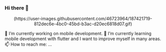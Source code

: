 ### Hi there 👋
<div id="header" align="center">
(https://user-images.githubusercontent.com/46723964/187421719-812dec6e-4bc0-45bd-b3ac-d20ec6818d07.gif)

</div>


🔭 I’m currently working on mobile development. 
🌱 I’m currently learning mobile development with flutter and I want to improve myself in many areas.
📫 How to reach me: ...






<!--
**ozrbrko/ozrbrko** is a ✨ _special_ ✨ repository because its `README.md` (this file) appears on your GitHub profile.

Here are some ideas to get you started:

- 🔭 I’m currently working on ...
- 🌱 I’m currently learning ...
- 👯 I’m looking to collaborate on ...
- 🤔 I’m looking for help with ...
- 💬 Ask me about ...
- 📫 How to reach me: ...
- 😄 Pronouns: ...
- ⚡ Fun fact: ...
-->
